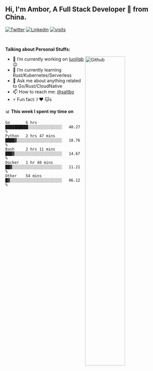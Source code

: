 ## Hi, I'm Ambor, A Full Stack Developer 🚀 from China.

[![Twitter](https://img.shields.io/badge/-saltbo-1ca0f1?style=flat&logo=twitter&logoColor=white)](https://twitter.com/rdsaltbo)
[![Linkedin](https://img.shields.io/badge/-saltbo-blue?style=flat&logo=Linkedin&logoColor=white)](https://www.linkedin.com/in/saltbo/)
[![visits](https://visitor.vercel.app/page/saltbo?color=light-green)](https://github.com/saltbo/)

&nbsp;  

**Talking about Personal Stuffs:**
<!-- Any image aligned to the right. Beware the width  -->
<img width="50%" align="right" alt="Github" src="https://raw.githubusercontent.com/saltbo/saltbo/master/images/git-header.svg" />

- 🔭 I’m currently working on [luojilab](https://github.com/luojilab) :wink:
- 🌱 I’m currently learning Rust/Kubernetes/Serverless
- 💬 Ask me about anything related to Go/Rust/CloudNative
- 📫 How to reach me: [@saltbo](https://twitter.com/rdsaltbo)
- ⚡ Fun fact: I :heart: :cat:s


📊 **This week I spent my time on**
<!--START_SECTION:waka-->
```text
Go       6 hrs           ██████████░░░░░░░░░░░░░░░   40.27 % 
Python   2 hrs 47 mins   ████▓░░░░░░░░░░░░░░░░░░░░   18.76 % 
Bash     2 hrs 11 mins   ███▓░░░░░░░░░░░░░░░░░░░░░   14.67 % 
Docker   1 hr 40 mins    ██▓░░░░░░░░░░░░░░░░░░░░░░   11.21 % 
Other    54 mins         █▓░░░░░░░░░░░░░░░░░░░░░░░   06.12 % 
```
<!--END_SECTION:waka-->
